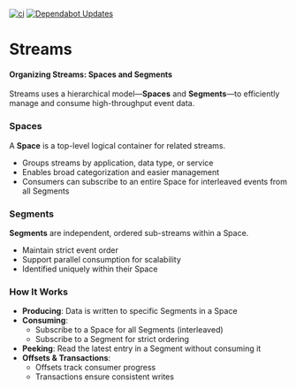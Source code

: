 [![ci](https://github.com/fgrzl/kv/actions/workflows/ci.yml/badge.svg)](https://github.com/fgrzl/kv/actions/workflows/ci.yml)
[![Dependabot Updates](https://github.com/fgrzl/kv/actions/workflows/dependabot/dependabot-updates/badge.svg)](https://github.com/fgrzl/kv/actions/workflows/dependabot/dependabot-updates)

# Streams  
[](url)

#### Organizing Streams: Spaces and Segments  
Streams uses a hierarchical model—**Spaces** and **Segments**—to efficiently manage and consume high-throughput event data.

### Spaces  
A **Space** is a top-level logical container for related streams.

- Groups streams by application, data type, or service  
- Enables broad categorization and easier management  
- Consumers can subscribe to an entire Space for interleaved events from all Segments  

### Segments  
**Segments** are independent, ordered sub-streams within a Space.

- Maintain strict event order  
- Support parallel consumption for scalability  
- Identified uniquely within their Space  

### How It Works  

- **Producing**: Data is written to specific Segments in a Space  
- **Consuming**:  
  - Subscribe to a Space for all Segments (interleaved)  
  - Subscribe to a Segment for strict ordering  
- **Peeking**: Read the latest entry in a Segment without consuming it  
- **Offsets & Transactions**:  
  - Offsets track consumer progress  
  - Transactions ensure consistent writes  
